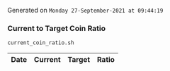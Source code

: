 Generated on `Monday 27-September-2021 at 09:44:19`

### Current to Target Coin Ratio
`current_coin_ratio.sh`

Date|Current|Target|Ratio
---|---|---|---
